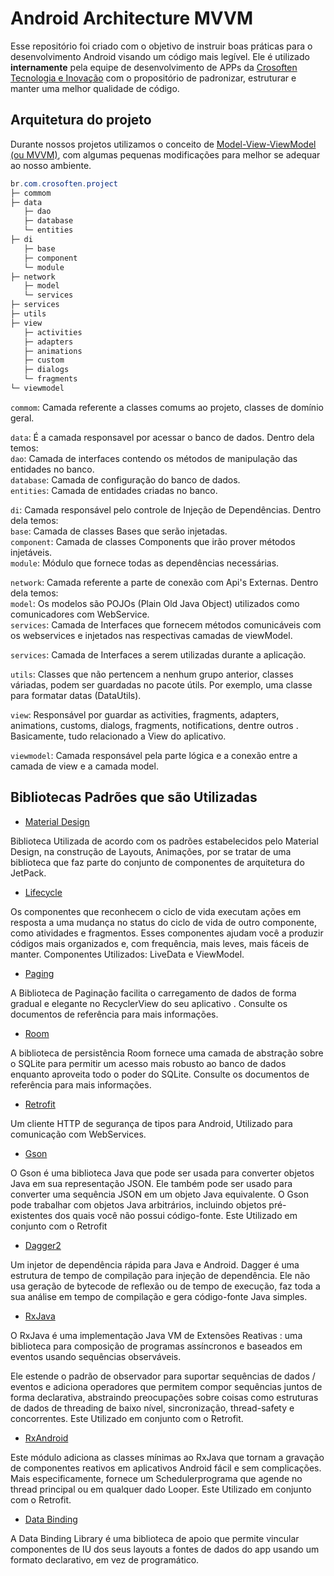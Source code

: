 # Android Architecture MVVM

Esse repositório foi criado com o objetivo de instruir boas práticas para o desenvolvimento Android visando um código mais legível. Ele é utilizado **internamente** pela equipe de desenvolvimento de APPs da [Crosoften Tecnologia e Inovação](https://crosoften.com/) com o propositório de padronizar, estruturar e manter uma melhor qualidade de código.

## Arquitetura do projeto

Durante nossos projetos utilizamos o conceito de [Model-View-ViewModel (ou MVVM)](https://en.wikipedia.org/wiki/Model%E2%80%93view%E2%80%93viewmodel), com algumas pequenas modificações para melhor se adequar ao nosso ambiente.

```java
br.com.crosoften.project
├─ commom
├─ data
   ├─ dao
   ├─ database
   └─ entities
├─ di
   ├─ base
   ├─ component
   └─ module
├─ network
   ├─ model
   └─ services   
├─ services
├─ utils
├─ view
   ├─ activities
   ├─ adapters
   ├─ animations
   ├─ custom
   ├─ dialogs
   └─ fragments
└─ viewmodel
```

`commom`: Camada referente a classes comums ao projeto, classes de domínio geral.

`data`: É a camada responsavel por acessar o banco de dados. Dentro dela temos: <br/>
`dao`: Camada de interfaces contendo os métodos de manipulação das entidades no banco.<br/>
`database`: Camada de configuração do banco de dados. <br/>
`entities`: Camada de entidades criadas no banco. <br/>

`di`: Camada responsável pelo controle de Injeção de Dependências. Dentro dela temos: <br/>
`base`: Camada de classes Bases que serão injetadas.<br/>
`component`: Camada de classes Components que irão prover métodos injetáveis. <br/>
`module`: Módulo que fornece todas as dependências necessárias. <br/>

`network`: Camada referente a parte de conexão com Api's Externas. Dentro dela temos: <br/>
`model`: Os modelos são POJOs (Plain Old Java Object) utilizados como comunicadores com WebService. <br/>
`services`: Camada de Interfaces que fornecem métodos comunicáveis com os webservices e injetados nas respectivas camadas de viewModel. <br/>

`services`: Camada de Interfaces a serem utilizadas durante a aplicação.

`utils`: Classes que não pertencem a nenhum grupo anterior, classes váriadas, podem ser guardadas no pacote útils. Por exemplo, uma classe para formatar datas (DataUtils).

`view`: Responsável por guardar as activities, fragments, adapters, animations, customs, dialogs, fragments, notifications, dentre outros . Basicamente, tudo relacionado a View do aplicativo.

`viewmodel`: Camada responsável pela parte lógica e a conexão entre a camada de view e a camada model.


## Bibliotecas Padrões que são Utilizadas

* [Material Design](https://material.io/develop/android/docs/getting-started/)
<p> Biblioteca Utilizada de acordo com os padrões estabelecidos pelo Material Design, na construção de Layouts, Animações, por se tratar de uma biblioteca que faz parte do conjunto de componentes de arquitetura do JetPack. </p>

* [Lifecycle](https://developer.android.com/jetpack/androidx/releases/lifecycle)
<p> Os componentes que reconhecem o ciclo de vida executam ações em resposta a uma mudança no status do ciclo de vida de outro componente, como atividades e fragmentos. Esses componentes ajudam você a produzir códigos mais organizados e, com frequência, mais leves, mais fáceis de manter. Componentes Utilizados: LiveData e ViewModel. </p>

* [Paging](https://developer.android.com/jetpack/androidx/releases/paging)
<p> A Biblioteca de Paginação facilita o carregamento de dados de forma gradual e elegante no RecyclerView do seu aplicativo . Consulte os documentos de referência para mais informações. </p>

* [Room](https://developer.android.com/jetpack/androidx/releases/room) 
<p> A biblioteca de persistência Room fornece uma camada de abstração sobre o SQLite para permitir um acesso mais robusto ao banco de dados enquanto aproveita todo o poder do SQLite. Consulte os documentos de referência para mais informações. </p>

* [Retrofit](https://square.github.io/retrofit/)
<p> Um cliente HTTP de segurança de tipos para Android, Utilizado para comunicação com WebServices. </p>

* [Gson](https://github.com/google/gson)
<p> O Gson é uma biblioteca Java que pode ser usada para converter objetos Java em sua representação JSON. Ele também pode ser usado para converter uma sequência JSON em um objeto Java equivalente. O Gson pode trabalhar com objetos Java arbitrários, incluindo objetos pré-existentes dos quais você não possui código-fonte. Este Utilizado em conjunto com o Retrofit</p>

* [Dagger2](https://github.com/google/dagger)
<p> Um injetor de dependência rápida para Java e Android.
Dagger é uma estrutura de tempo de compilação para injeção de dependência. Ele não usa geração de bytecode de reflexão ou de tempo de execução, faz toda a sua análise em tempo de compilação e gera código-fonte Java simples. </p>

* [RxJava](https://github.com/ReactiveX/RxJava)
<p> O RxJava é uma implementação Java VM de Extensões Reativas : uma biblioteca para composição de programas assíncronos e baseados em eventos usando sequências observáveis. 

Ele estende o padrão de observador para suportar sequências de dados / eventos e adiciona operadores que permitem compor sequências juntos de forma declarativa, abstraindo preocupações sobre coisas como estruturas de dados de threading de baixo nível, sincronização, thread-safety e concorrentes. 
Este Utilizado em conjunto com o Retrofit.</p>


* [RxAndroid](https://github.com/ReactiveX/RxAndroid)
<p> Este módulo adiciona as classes mínimas ao RxJava que tornam a gravação de componentes reativos em aplicativos Android fácil e sem complicações. Mais especificamente, fornece um Schedulerprograma que agende no thread principal ou em qualquer dado Looper. 
Este Utilizado em conjunto com o Retrofit.</p>

* [Data Binding](https://developer.android.com/topic/libraries/data-binding?hl=pt-br)
<p> A Data Binding Library é uma biblioteca de apoio que permite vincular componentes de IU dos seus layouts a fontes de dados do app usando um formato declarativo, em vez de programático.</p>




